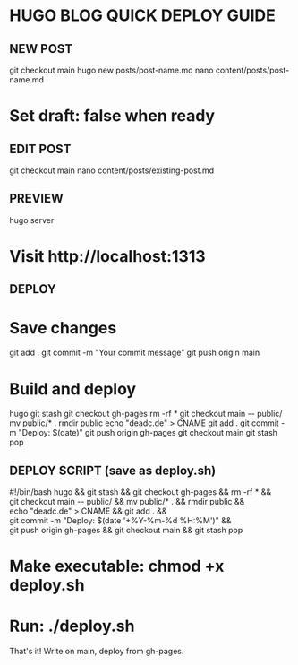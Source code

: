 HUGO BLOG QUICK DEPLOY GUIDE
============================

NEW POST
--------
git checkout main
hugo new posts/post-name.md
nano content/posts/post-name.md
# Set draft: false when ready

EDIT POST
---------
git checkout main
nano content/posts/existing-post.md

PREVIEW
-------
hugo server
# Visit http://localhost:1313

DEPLOY
------
# Save changes
git add .
git commit -m "Your commit message"
git push origin main

# Build and deploy
hugo
git stash
git checkout gh-pages
rm -rf *
git checkout main -- public/
mv public/* .
rmdir public
echo "deadc.de" > CNAME
git add .
git commit -m "Deploy: $(date)"
git push origin gh-pages
git checkout main
git stash pop

DEPLOY SCRIPT (save as deploy.sh)
---------------------------------
#!/bin/bash
hugo && git stash && git checkout gh-pages && rm -rf * && \
git checkout main -- public/ && mv public/* . && rmdir public && \
echo "deadc.de" > CNAME && git add . && \
git commit -m "Deploy: $(date '+%Y-%m-%d %H:%M')" && \
git push origin gh-pages && git checkout main && git stash pop

# Make executable: chmod +x deploy.sh
# Run: ./deploy.sh

That's it! Write on main, deploy from gh-pages.
